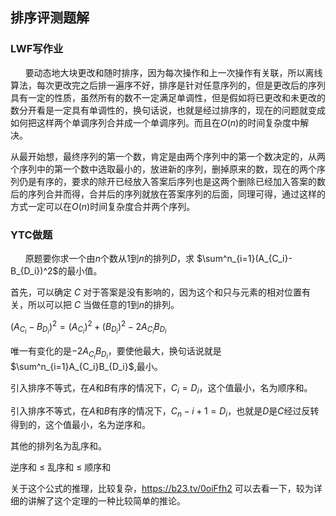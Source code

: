 ## 排序评测题解


### LWF写作业
$~~~~~~$要动态地大块更改和随时排序，因为每次操作和上一次操作有关联，所以离线算法，每次更改完之后排一遍序不好，排序是针对任意序列的，但是更改后的序列具有一定的性质，虽然所有的数不一定满足单调性，但是假如将已更改和未更改的数分开看是一定具有单调性的，换句话说，也就是经过排序的，现在的问题就变成如何把这样两个单调序列合并成一个单调序列。而且在$O(n)$的时间复杂度中解决。

从最开始想，最终序列的第一个数，肯定是由两个序列中的第一个数决定的，从两个序列中的第一个数中选取最小的，放进新的序列，删掉原来的数，现在的两个序列仍是有序的，要求的除开已经放入答案后序列也是这两个删除已经加入答案的数后的序列合并而得，合并后的序列就放在答案序列的后面，同理可得，通过这样的方式一定可以在$O(n)$时间复杂度合并两个序列。

### YTC做题
$~~~~~~$原题要你求一个由$n$个数从$1$到$n$的排列$D$，求 $\sum^n_{i=1}(A_{C_i}-B_{D_i})^2$的最小值。

首先，可以确定 $C$ 对于答案是没有影响的，因为这个和只与元素的相对位置有关，所以可以把 $C$ 当做任意的$1$到$n$的排列。

$(A_{C_i}-B_{D_i})^2=(A_{C_i})^2+(B_{D_i})^2-2A_{C_i}B_{D_i}$

唯一有变化的是$-2A_{C_i}B_{D_i}$，要使他最大，换句话说就是$\sum^n_{i=1}A_{C_i}B_{D_i}$,最小。

引入排序不等式，在$A$和$B$有序的情况下，$C_i=D_i$，这个值最小，名为顺序和。

引入排序不等式，在$A$和$B$有序的情况下，$C_n-i+1=D_i$，也就是$D$是$C$经过反转得到的，这个值最小，名为逆序和。

其他的排列名为乱序和。

逆序和 $\leq$ 乱序和 $\leq$ 顺序和

关于这个公式的推理，比较复杂，https://b23.tv/0oiFfh2 可以去看一下，较为详细的讲解了这个定理的一种比较简单的推论。